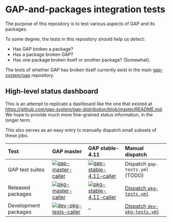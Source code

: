 # GAP-and-packages integration tests

The purpose of this repository is to test various aspects of GAP and its packages.

To some degree, the tests in this repository should help us detect:
* Has GAP broken a package?
* Has a package broken GAP?
* Has one package broken itself or another package? (Somewhat).

The tests of whether GAP has broken itself currently exist in the main [gap-system/gap](https://github.com/gap-system/gap) repository.


## High-level status dashboard

This is an attempt to replicate a dashboard like the one that existed at <https://github.com/gap-system/gap-distribution/blob/master/README.md>. We hope to provide much more fine-grained status information, in the longer term.

This also serves as an easy entry to manually dispatch small subsets of these jobs.

| Test            | GAP master | GAP stable-4.11 | Manual dispatch |
|:----------------|:-----------|:--------------- |:------------------|
| GAP test suites | [![gap-master-caller](https://github.com/gap-infra/integration/actions/workflows/gap-master-caller.yml/badge.svg)](https://github.com/gap-infra/integration/actions/workflows/gap-master-caller.yml) | [![gap-stable-4.11-caller](https://github.com/gap-infra/integration/actions/workflows/gap-stable-4.11-caller.yml/badge.svg)](https://github.com/gap-infra/integration/actions/workflows/gap-stable-4.11-caller.yml) | Dispatch `gap-tests.yml` (TODO) |
| Released packages | [![pkg-master-caller](https://github.com/gap-infra/integration/actions/workflows/pkg-master-caller.yml/badge.svg)](https://github.com/gap-infra/integration/actions/workflows/pkg-master-caller.yml) |[![pkg-stable-4.11-caller](https://github.com/gap-infra/integration/actions/workflows/pkg-stable-4.11-caller.yml/badge.svg)](https://github.com/gap-infra/integration/actions/workflows/pkg-stable-4.11-caller.yml) | [Dispatch `pkg-tests.yml`](https://github.com/gap-infra/integration/actions/workflows/pkg-tests.yml) |
| Development packages | [![dev-pkg-tests-caller](https://github.com/gap-infra/integration/actions/workflows/dev-pkg-tests-caller.yml/badge.svg)](https://github.com/gap-infra/integration/actions/workflows/dev-pkg-tests-caller.yml) | – | [Dispatch `dev-pkg-tests.yml`](https://github.com/gap-infra/integration/actions/workflows/dev-pkg-tests.yml) |
